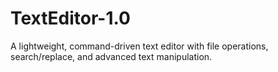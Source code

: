 # TextEditor-1.0
A lightweight, command-driven text editor with file operations, search/replace, and advanced text manipulation.
